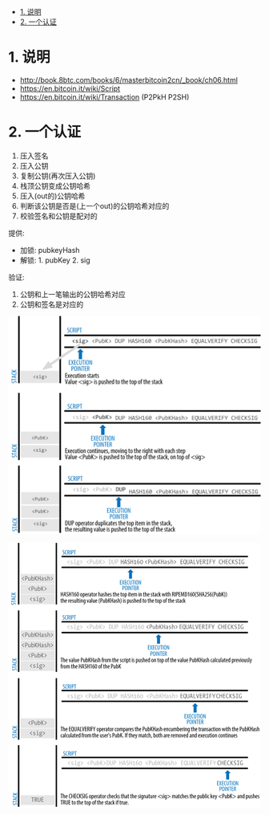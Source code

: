 <!-- TOC -->

- [1. 说明](#1-说明)
- [2. 一个认证](#2-一个认证)

<!-- /TOC -->


<a id="markdown-1-说明" name="1-说明"></a>
# 1. 说明

* http://book.8btc.com/books/6/masterbitcoin2cn/_book/ch06.html
* https://en.bitcoin.it/wiki/Script
* https://en.bitcoin.it/wiki/Transaction (P2PkH P2SH)



<a id="markdown-2-一个认证" name="2-一个认证"></a>
# 2. 一个认证

1. 压入签名
2. 压入公钥
3. 复制公钥(再次压入公钥)
4. 栈顶公钥变成公钥哈希
5. 压入(out的)公钥哈希
6. 判断该公钥是否是(上一个out)的公钥哈希对应的
7. 校验签名和公钥是配对的


提供:
* 加锁: pubkeyHash
* 解锁: 1. pubKey 2. sig

验证:  
1. 公钥和上一笔输出的公钥哈希对应
2. 公钥和签名是对应的

![](./pic/verify_script1.png)

![](./pic/verify_script2.png)

